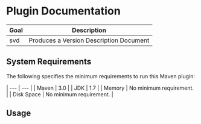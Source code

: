 # Plugin Documentation

| Goal | Description |
| --- | ---- |
| svd | Produces a Version Description Document |

## System Requirements

The following specifies the minimum requirements to run this Maven plugin:

| --- | --- |
| Maven	| 3.0 |
| JDK	| 1.7 |
| Memory | No minimum requirement. |
| Disk Space | No minimum requirement. |

## Usage

